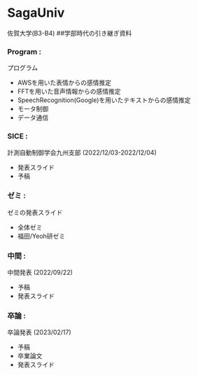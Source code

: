 # SagaUniv
佐賀大学(B3-B4)
##学部時代の引き継ぎ資料
### Program :
プログラム
- AWSを用いた表情からの感情推定
- FFTを用いた音声情報からの感情推定
- SpeechRecognition(Google)を用いたテキストからの感情推定
- モータ制御
- データ通信
### SICE :
計測自動制御学会九州支部 (2022/12/03-2022/12/04)
- 発表スライド
- 予稿
### ゼミ :
ゼミの発表スライド
- 全体ゼミ
- 福田/Yeoh研ゼミ
### 中間 :
中間発表 (2022/09/22)
- 予稿
- 発表スライド
### 卒論 :
卒論発表 (2023/02/17)
- 予稿
- 卒業論文
- 発表スライド
